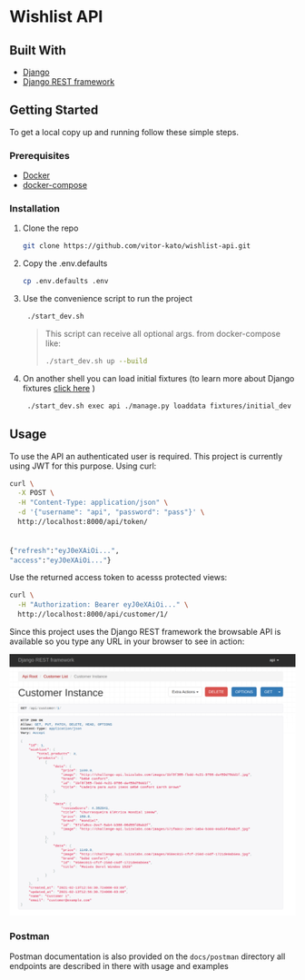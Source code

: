 # Wishlist API

## Built With

- [Django](https://www.djangoproject.com/)
- [Django REST framework](https://www.django-rest-framework.org/#)

## Getting Started

To get a local copy up and running follow these simple steps.

### Prerequisites

- [Docker](https://docs.docker.com/get-docker/)
- [docker-compose](https://docs.docker.com/compose/install/)

### Installation

1. Clone the repo

   ```sh
   git clone https://github.com/vitor-kato/wishlist-api.git
   ```

2. Copy the .env.defaults

   ```sh
   cp .env.defaults .env
   ```

3. Use the convenience script to run the project

   ```sh
    ./start_dev.sh
   ```

   > This script can receive all optional args. from docker-compose like:
   >
   > ```sh
   > ./start_dev.sh up --build
   > ```

4. On another shell you can load initial fixtures (to learn more about Django fixtures [click here](https://docs.djangoproject.com/en/3.1/howto/initial-data/) )

   ```sh
    ./start_dev.sh exec api ./manage.py loaddata fixtures/initial_dev
   ```

## Usage

To use the API an authenticated user is required. This project is currently using JWT for this purpose. Using curl:

```sh
curl \
  -X POST \
  -H "Content-Type: application/json" \
  -d '{"username": "api", "password": "pass"}' \
  http://localhost:8000/api/token/


{"refresh":"eyJ0eXAiOi...",
"access":"eyJ0eXAiOi..."}
```

Use the returned access token to acesss protected views:

```sh
curl \
  -H "Authorization: Bearer eyJ0eXAiOi..." \
  http://localhost:8000/api/customer/1/
```

Since this project uses the Django REST framework the browsable API
is available so you type any URL in your browser to see in action:

![Customer get response](./docs/images/customer_get.png)

### Postman

Postman documentation is also provided on the `docs/postman` directory
all endpoints are described in there with usage and examples
